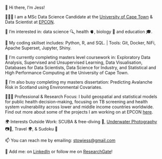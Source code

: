 👋 Hi there, I’m Jess! 

👩🏻‍💻 I am a MSc Data Science Candidate at the [University of Cape Town](https://science.uct.ac.za/data-science/msc-data-science-program-uct) &  Data Scientist at [EPCON](https://www.epcon.ai).

👀 I’m interested in: data science 🔍, health 🫀, biology 🌱 and education 🎓. 

🌱 My coding skillset includes: Python, R, and SQL. | Tools: Git, Docker, NiFi, Apache Superset, Jupyter, Shiny.

📖 I'm currently completing masters level coursework in:  Exploratory Data Analysis, Supervised and Unsupervised Learning, Data Visualisation, Databases for Data Scientists, Data Science for Industry, and Statistical and High Performance Computing at the University of Cape Town. 

📖 I'm also busy completing my masters dissertation: Predicting Avalanche Risk in Scotland using Environmental Covariates.

🧑🏻‍🔬 Professional & Research Focus: I build geospatial and statistical models for public health decision-making, focusing on TB screening and health system vulnerability across lower and middle income countries worldwide. Find out more about some of the projects I am working on at EPCON [here](https://www.epcon.ai/our-presence).

🌍 Interests Outside Work: SCUBA & free-diving 🤿, [Underwater Photography](https://www.instagram.com/betweenthekelp/) 📷🫧, Travel 🌍, & Sudoku 👾

📫 You can reach me by emailing: stowjess@gmail.com

🤝 Add me: on [LinkedIn](https://www.linkedin.com/in/jessicasarahstow/) or follow me on [ResearchGate](https://www.researchgate.net/profile/Jessica-Stow)!

<!---
jessicastow/jessicastow is a ✨ special ✨ repository because its `README.md` (this file) appears on your GitHub profile.
You can click the Preview link to take a look at your changes.
--->
